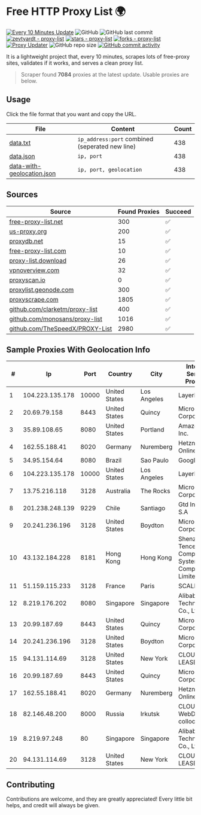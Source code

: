 
# Free HTTP Proxy List 🌍

[![Every 10 Minutes Update](https://github.com/mertguvencli/http-proxy-list/actions/workflows/main.yml/badge.svg?branch=main)](https://github.com/mertguvencli/http-proxy-list/actions/workflows/main.yml)
![GitHub](https://img.shields.io/github/license/mertguvencli/http-proxy-list)
![GitHub last commit](https://img.shields.io/github/last-commit/mertguvencli/http-proxy-list)
[![zevtyardt - proxy-list](https://img.shields.io/static/v1?label=zevtyardt&message=proxy-list&color=blue&logo=github)](https://github.com/zevtyardt/proxy-list "Go to GitHub repo")
[![stars - proxy-list](https://img.shields.io/github/stars/zevtyardt/proxy-list?style=social)](https://github.com/zevtyardt/proxy-list)
[![forks - proxy-list](https://img.shields.io/github/forks/zevtyardt/proxy-list?style=social)](https://github.com/zevtyardt/proxy-list)
[![Proxy Updater](https://github.com/zevtyardt/proxy-list/workflows/Proxy%20Updater/badge.svg)](https://github.com/zevtyardt/proxy-list/actions?query=workflow:"Proxy+Updater")
![GitHub repo size](https://img.shields.io/github/repo-size/zevtyardt/proxy-list)
[![GitHub commit activity](https://img.shields.io/github/commit-activity/m/zevtyardt/proxy-list?logo=commits)](https://github.com/zevtyardt/proxy-list/commits/main)

It is a lightweight project that, every 10 minutes, scrapes lots of free-proxy sites, validates if it works, and serves a clean proxy list.

> Scraper found **7084** proxies at the latest update. Usable proxies are below.

## Usage

Click the file format that you want and copy the URL.

|File|Content|Count|
|----|-------|-----|
|[data.txt](https://raw.githubusercontent.com/mertguvencli/http-proxy-list/main/proxy-list/data.txt)|`ip_address:port` combined (seperated new line)|438|
|[data.json](https://raw.githubusercontent.com/mertguvencli/http-proxy-list/main/proxy-list/data.json)|`ip, port`|438|
|[data-with-geolocation.json](https://raw.githubusercontent.com/mertguvencli/http-proxy-list/main/proxy-list/data-with-geolocation.json)|`ip, port, geolocation`|438|

## Sources

|Source|Found Proxies|Succeed|
|------|-------------|-------|
|[free-proxy-list.net](https://free-proxy-list.net)|300|✅|
|[us-proxy.org](https://www.us-proxy.org)|200|✅|
|[proxydb.net](http://proxydb.net)|15|✅|
|[free-proxy-list.com](https://free-proxy-list.com/?page=&port=&type%5B%5D=http&type%5B%5D=https&up_time=0&search=Search)|10|✅|
|[proxy-list.download](https://www.proxy-list.download/HTTP)|26|✅|
|[vpnoverview.com](https://vpnoverview.com/privacy/anonymous-browsing/free-proxy-servers)|32|✅|
|[proxyscan.io](https://www.proxyscan.io)|0|✅|
|[proxylist.geonode.com](https://proxylist.geonode.com/api/proxy-list?limit=300&page=1&sort_by=lastChecked&sort_type=desc&protocols=http,https)|300|✅|
|[proxyscrape.com](https://api.proxyscrape.com/v2/?request=displayproxies&protocol=http&timeout=10000&country=all&ssl=all&anonymity=all)|1805|✅|
|[github.com/clarketm/proxy-list](https://raw.githubusercontent.com/clarketm/proxy-list/master/proxy-list-raw.txt)|400|✅|
|[github.com/monosans/proxy-list](https://raw.githubusercontent.com/monosans/proxy-list/main/proxies/http.txt)|1016|✅|
|[github.com/TheSpeedX/PROXY-List](https://raw.githubusercontent.com/TheSpeedX/PROXY-List/master/http.txt)|2980|✅|


## Sample Proxies With Geolocation Info

|#|Ip|Port|Country|City|Internet Service Provider|
|-|--|----|-------|----|-------------------------|
|1|104.223.135.178|10000|United States|Los Angeles|LayerHost|
|2|20.69.79.158|8443|United States|Quincy|Microsoft Corporation|
|3|35.89.108.65|8080|United States|Portland|Amazon.com, Inc.|
|4|162.55.188.41|8020|Germany|Nuremberg|Hetzner Online GmbH|
|5|34.95.154.64|8080|Brazil|Sao Paulo|Google LLC|
|6|104.223.135.178|10000|United States|Los Angeles|LayerHost|
|7|13.75.216.118|3128|Australia|The Rocks|Microsoft Corporation|
|8|201.238.248.139|9229|Chile|Santiago|Gtd Internet S.A|
|9|20.241.236.196|3128|United States|Boydton|Microsoft Corporation|
|10|43.132.184.228|8181|Hong Kong|Hong Kong|Shenzhen Tencent Computer Systems Company Limited|
|11|51.159.115.233|3128|France|Paris|SCALEWAY|
|12|8.219.176.202|8080|Singapore|Singapore|Alibaba (US) Technology Co., Ltd.|
|13|20.99.187.69|8443|United States|Quincy|Microsoft Corporation|
|14|20.241.236.196|3128|United States|Boydton|Microsoft Corporation|
|15|94.131.114.69|3128|United States|New York|CLOUD LEASE Ltd|
|16|20.99.187.69|8443|United States|Quincy|Microsoft Corporation|
|17|162.55.188.41|8020|Germany|Nuremberg|Hetzner Online GmbH|
|18|82.146.48.200|8000|Russia|Irkutsk|CLOUD WebDC collocation|
|19|8.219.97.248|80|Singapore|Singapore|Alibaba (US) Technology Co., Ltd.|
|20|94.131.114.69|3128|United States|New York|CLOUD LEASE Ltd|



## Contributing

Contributions are welcome, and they are greatly appreciated! Every
little bit helps, and credit will always be given.

